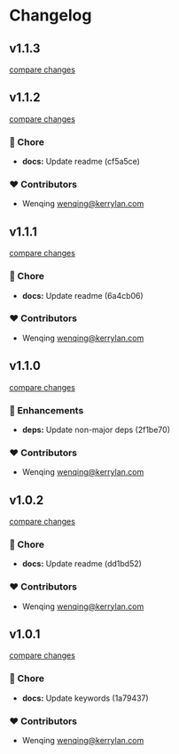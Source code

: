 # Changelog


## v1.1.3

[compare changes](https://undefined/undefined/compare/v1.1.2...v1.1.3)

## v1.1.2

[compare changes](https://undefined/undefined/compare/v1.1.1...v1.1.2)


### 🏡 Chore

  - **docs:** Update readme (cf5a5ce)

### ❤️  Contributors

- Wenqing <wenqing@kerrylan.com>

## v1.1.1

[compare changes](https://undefined/undefined/compare/v1.1.0...v1.1.1)


### 🏡 Chore

  - **docs:** Update readme (6a4cb06)

### ❤️  Contributors

- Wenqing <wenqing@kerrylan.com>

## v1.1.0

[compare changes](https://undefined/undefined/compare/v1.0.2...v1.1.0)


### 🚀 Enhancements

  - **deps:** Update non-major deps (2f1be70)

### ❤️  Contributors

- Wenqing <wenqing@kerrylan.com>

## v1.0.2

[compare changes](https://undefined/undefined/compare/v1.0.1...v1.0.2)


### 🏡 Chore

  - **docs:** Update readme (dd1bd52)

### ❤️  Contributors

- Wenqing <wenqing@kerrylan.com>

## v1.0.1

[compare changes](https://undefined/undefined/compare/v1.0.0...v1.0.1)


### 🏡 Chore

  - **docs:** Update keywords (1a79437)

### ❤️  Contributors

- Wenqing <wenqing@kerrylan.com>

